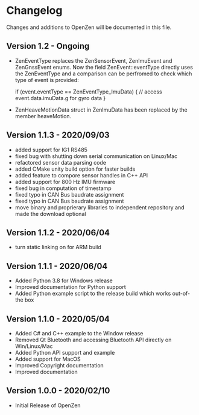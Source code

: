 # Changelog

Changes and additions to OpenZen will be documented in this file.

## Version 1.2 - Ongoing

- ZenEventType replaces the ZenSensorEvent, ZenImuEvent and ZenGnssEvent enums. Now the field ZenEvent::eventType
  directly uses the ZenEventType and a comparison can be perfromed to check which type of event is provided:

  if (event.eventType == ZenEventType_ImuData) {
    // access event.data.imuData.g for gyro data
  }

- ZenHeaveMotionData struct in ZenImuData has been replaced by the member heaveMotion.

## Version 1.1.3 - 2020/09/03

- added support for IG1 RS485
- fixed bug with shutting down serial communication on Linux/Mac
- refactored sensor data parsing code
- added CMake unity build option for faster builds
- added feature to compore sensor handles in C++ API
- added support for 800 Hz IMU firmware
- fixed bug in computation of timestamp
- fixed typo in CAN Bus baudrate assignment
- fixed typo in CAN Bus baudrate assignment
- move binary and proprierary libraries to independent repository
  and made the download optional

## Version 1.1.2 - 2020/06/04

- turn static linking on for ARM build

## Version 1.1.1 - 2020/06/04

- Added Python 3.8 for Windows release
- Improved documentation for Python support
- Added Python example script to the release build which works out-of-the box

## Version 1.1.0 - 2020/05/04

- Added C# and C++ example to the Window release
- Removed Qt Bluetooth and accessing Bluetooth API directly on Win/Linux/Mac
- Added Python API support and example
- Added support for MacOS
- Improved Copyright documentation
- Improved documentation

## Version 1.0.0 - 2020/02/10

- Initial Release of OpenZen